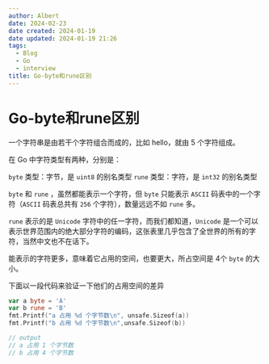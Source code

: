 ```yaml
---
author: Albert
date: 2024-02-23
date created: 2024-01-19
date updated: 2024-01-19 21:26
tags:
  - Blog
  - Go
  - interview
title: Go-byte和rune区别
---
```


# Go-byte和rune区别

一个字符串是由若干个字符组合而成的，比如 hello，就由 5 个字符组成。

在 Go 中字符类型有两种，分别是：

`byte` 类型：字节，是 `uint8` 的别名类型
`rune` 类型：字符，是 `int32` 的别名类型

`byte` 和 `rune` ，虽然都能表示一个字符，但 `byte` 只能表示 `ASCII` 码表中的一个字符（`ASCII` 码表总共有 `256` 个字符），数量远远不如 `rune` 多。

`rune` 表示的是 `Unicode` 字符中的任一字符，而我们都知道，`Unicode` 是一个可以表示世界范围内的绝大部分字符的编码，这张表里几乎包含了全世界的所有的字符，当然中文也不在话下。

能表示的字符更多，意味着它占用的空间，也要更大，所占空间是 4个 `byte` 的大小。

下面以一段代码来验证一下他们的占用空间的差异

```go
var a byte = 'A'
var b rune = 'B'
fmt.Printf("a 占用 %d 个字节数\n", unsafe.Sizeof(a))
fmt.Printf("b 占用 %d 个字节数\n",unsafe.Sizeof(b))

// output
// a 占用 1 个字节数
// b 占用 4 个字节数
```
